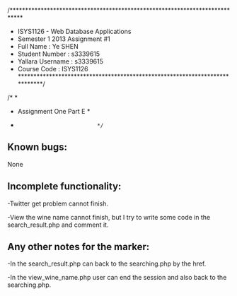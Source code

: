 /****************************************************************************
* ISYS1126 - Web Database Applications
* Semester 1 2013 Assignment #1
* Full Name        : Ye SHEN
* Student Number   : s3339615
* Yallara Username : s3339615
* Course Code      : ISYS1126
****************************************************************************/

/*                              *
 *    Assignment One Part E     *
 *                              */

Known bugs:
-----------
None


Incomplete functionality:
-------------------------
-Twitter get problem cannot finish.

-View the wine name cannot finish, but I try to write some code in the search_result.php and comment it.


Any other notes for the marker:
-------------------------------
-In the search_result.php can back to the searching.php by the href.

-In the view_wine_name.php user can end the session and also back to the searching.php.
